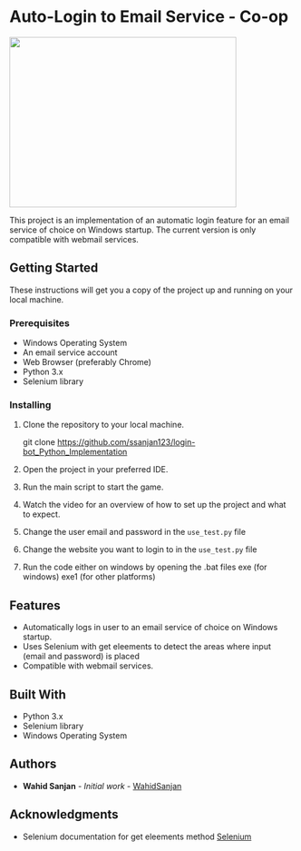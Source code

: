 # Auto-Login to Email Service - Co-op

<img src="https://user-images.githubusercontent.com/84153519/213361707-4c584962-e260-4b36-a1b0-afb74b3f11f5.png" width="400" height="300">

This project is an implementation of an automatic login feature for an email service of choice on Windows startup. The current version is only compatible with webmail services.

## Getting Started

These instructions will get you a copy of the project up and running on your local machine.

### Prerequisites

- Windows Operating System
- An email service account
- Web Browser (preferably Chrome)
- Python 3.x
- Selenium library

### Installing

1. Clone the repository to your local machine.

   git clone https://github.com/ssanjan123/login-bot_Python_Implementation


2. Open the project in your preferred IDE.
3. Run the main script to start the game.
4. Watch the video for an overview of how to set up the project and what to expect.
5. Change the user email and password in the `use_test.py` file
6. Change the website you want to login to in the `use_test.py` file
7. Run the code either on windows by opening the .bat files exe (for windows) exe1 (for other platforms)

## Features

- Automatically logs in user to an email service of choice on Windows startup.
- Uses Selenium with get eleements to detect the areas where input (email and password) is placed
- Compatible with webmail services.

## Built With

- Python 3.x
- Selenium library
- Windows Operating System

## Authors

- **Wahid Sanjan** - *Initial work* - [WahidSanjan](https://github.com/ssanjan123)

## Acknowledgments

- Selenium documentation for get eleements method [Selenium](https://selenium-python.readthedocs.io/locating-elements.html)


